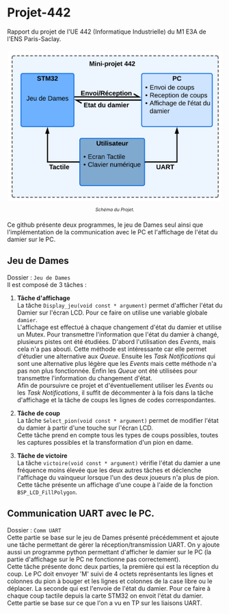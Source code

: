 # Projet-442
Rapport du projet de l'UE 442 (Informatique Industrielle) du M1 E3A de l'ENS Paris-Saclay. 
<div align="center" style="margin-top:20px; margin-bottom:20px;">
      <img src="schéma.png" alt="Realistic Scenarios" width="500">
      <p style="font-size:75%;"><em>Schéma du Projet.</em></p>
</div>

Ce github présente deux programmes, le jeu de Dames seul ainsi que l'implémentation de la communication avec le PC et l'affichage de l'état du damier sur le PC. 
## Jeu de Dames
Dossier : ```Jeu de Dames```<br>
Il est composé de 3 tâches :
1. **Tâche d'affichage**<br>
  La tâche ```Display_jeu(void const * argument)``` permet d'afficher l'état du Damier sur l'écran LCD. Pour ce faire on utilise une variable globale ```damier```. <br>
  L'affichage est effectué à chaque changement d'état du damier et utilise un Mutex. Pour transmettre l'information que l'état du damier à changé, plusieurs pistes ont été étudiées. D'abord l'utilisation des *Events*, mais cela n'a pas abouti. Cette méthode est intéressante car elle permet d'étudier une alternative aux *Queue*. Ensuite les *Task Notifications* qui sont une alternative plus légère que les *Events* mais cette méthode n'a pas non plus fonctionnée. 
  Enfin les *Queue* ont été utilisées pour transmettre l'information du changement d'état.<br>
Afin de poursuivre ce projet et d'éventuellement utiliser les *Events* ou les *Task Notifications*, il suffit de décommenter à la fois dans la tâche d'affichage et la tâche de coups les lignes de codes correspondantes.

2. **Tâche de coup**<br>
  La tâche ```Select_pion(void const * argument)``` permet de modifier l'état du damier à partir d'une touche sur l'écran LCD. <br>
  Cette tâche prend en compte tous les types de coups possibles, toutes les captures possibles et la transformation d'un pion en dame.

3. **Tâche de victoire**<br>
   La tâche ```victoire(void const * argument)``` vérifie l'état du damier a une fréquence moins élevée que les deux autres tâches et déclenche l'affichage du vainqueur lorsque l'un des deux joueurs n'a plus de pion.<br>
   Cette tâche présente un affichage d'une coupe à l'aide de la fonction ```BSP_LCD_FillPolygon```.

## Communication UART avec le PC.
Dossier : ```Comm UART```<br>
Cette partie se base sur le jeu de Dames présenté précédemment et ajoute une tâche permettant de gérer la réception/transmission UART. On y ajoute aussi un programme python permettant d'afficher le damier sur le PC (la partie d'affichage sur le PC ne fonctionne pas correctement). <br>
Cette tâche présente donc deux parties, la première qui est la réception du coup. Le PC doit envoyer 'M' suivi de 4 octets représentants les lignes et colonnes du pion à bouger et les lignes et colonnes de la case libre ou le déplacer. La seconde qui est l'envoie de l'état du damier. Pour ce faire à chaque coup tactile depuis la carte STM32 on envoit l'état du damier.<br>
Cette partie se base sur ce que l'on a vu en TP sur les liaisons UART. 
